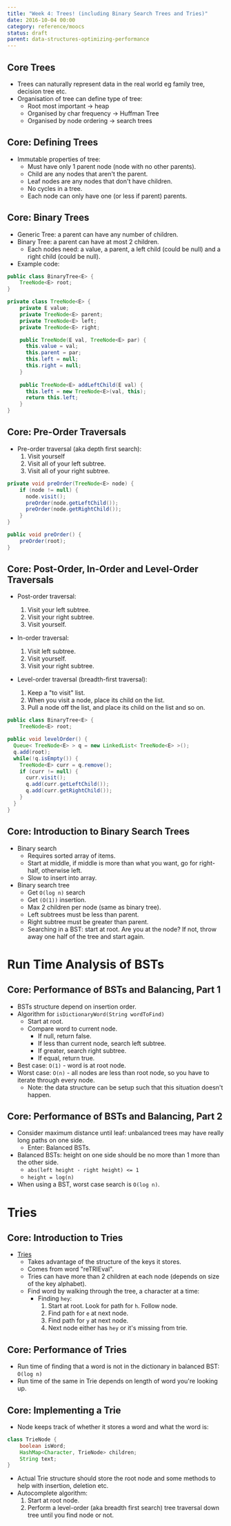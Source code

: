 ```yaml
---
title: "Week 4: Trees! (including Binary Search Trees and Tries)"
date: 2016-10-04 00:00
category: reference/moocs
status: draft
parent: data-structures-optimizing-performance
---
```


## Core Trees

* Trees can naturally represent data in the real world eg family tree, decision tree etc.
* Organisation of tree can define type of tree:
    * Root most important -> heap
    * Organised by char frequency -> Huffman Tree
    * Organised by node ordering -> search trees

## Core: Defining Trees

* Immutable properties of tree:
    * Must have only 1 parent node (node with no other parents).
    * Child are any nodes that aren't the parent.
    * Leaf nodes are any nodes that don't have children.
    * No cycles in a tree.
    * Each node can only have one (or less if parent) parents.

## Core: Binary Trees

* Generic Tree: a parent can have any number of children.
* Binary Tree: a parent can have at most 2 children.
    * Each nodes need: a value, a parent, a left child (could be null) and a right child (could be null).
* Example code:

```java
public class BinaryTree<E> {
    TreeNode<E> root;
}

private class TreeNode<E> {
    private E value;
    private TreeNode<E> parent;
    private TreeNode<E> left;
    private TreeNode<E> right;

    public TreeNode(E val, TreeNode<E> par) {
      this.value = val;
      this.parent = par;
      this.left = null;
      this.right = null;
    }
    
    public TreeNode<E> addLeftChild(E val) {
      this.left = new TreeNode<E>(val, this);
      return this.left;
    }
}
```

## Core: Pre-Order Traversals

* Pre-order traversal (aka depth first search):
    1. Visit yourself
    2. Visit all of your left subtree.
    3. Visit all of your right subtree.

```java
private void preOrder(TreeNode<E> node) {
    if (node != null) {
      node.visit();
      preOrder(node.getLeftChild());
      preOrder(node.getRightChild());
    }
}

public void preOrder() {
    preOrder(root);
}
```

## Core: Post-Order, In-Order and Level-Order Traversals

* Post-order traversal:
    1. Visit your left subtree.
    2. Visit your right subtree.
    3. Visit yourself.

* In-order traversal:
    1. Visit left subtree.
    2. Visit yourself.
    3. Visit your right subtree.

* Level-order traversal (breadth-first traversal):
    1. Keep a "to visit" list.
    2. When you visit a node, place its child on the list.
    3. Pull a node off the list, and place its child on the list and so on.

```java
public class BinaryTree<E> {
    TreeNode<E> root;

public void levelOrder() {
  Queue< TreeNode<E> > q = new LinkedList< TreeNode<E> >();
  q.add(root);
  while(!q.isEmpty()) {
    TreeNode<E> curr = q.remove();
    if (curr != null) {
      curr.visit();
      q.add(curr.getLeftChild());
      q.add(curr.getRightChild());
    }
  }
}
```

## Core: Introduction to Binary Search Trees

* Binary search
    * Requires sorted array of items.
    * Start at middle, if middle is more than what you want, go for right-half, otherwise left.
    * Slow to insert into array.
* Binary search tree
    * Get ``O(log n)`` search
    * Get ``(O(1))`` insertion.
    * Max 2 children per node (same as binary tree).
    * Left subtrees must be less than parent.
    * Right subtree must be greater than parent.
    * Searching in a BST: start at root. Are you at the node? If not, throw away one half of the tree and start again.

# Run Time Analysis of BSTs

## Core: Performance of BSTs and Balancing, Part 1

* BSTs structure depend on insertion order.
* Algorithm for ``isDictionaryWord(String wordToFind)``
    * Start at root.
    * Compare word to current node.
        * If null, return false.
        * If less than current node, search left subtree.
        * If greater, search right subtree.
        * If equal, return true.
* Best case: ``O(1)`` - word is at root node.
* Worst case: ``O(n)`` - all nodes are less than root node, so you have to iterate through every node.
    * Note: the data structure can be setup such that this situation doesn't happen.

## Core: Performance of BSTs and Balancing, Part 2

* Consider maximum distance until leaf: unbalanced trees may have really long paths on one side.
    * Enter: Balanced BSTs.
* Balanced BSTs: height on one side should be no more than 1 more than the other side.
    * ``abs(left height - right height) <= 1``
    * ``height = log(n)``
* When using a BST, worst case search is ``O(log n)``.

# Tries

## Core: Introduction to Tries

* [Tries](../../../../permanent/tries.md)
    * Takes advantage of the structure of the keys it stores.
    * Comes from word "reTRIEval".
    * Tries can have more than 2 children at each node (depends on size of the key alphabet).
    * Find word by walking through the tree, a character at a time:
      * Finding ``hey``:
        1. Start at root. Look for path for ``h``. Follow node.
        2. Find path for ``e`` at next node.
        3. Find path for ``y`` at next node.
        4. Next node either has ``hey`` or it's missing from trie.

## Core: Performance of Tries

* Run time of finding that a word is not in the dictionary in balanced BST: ``O(log n)``
* Run time of the same in Trie depends on length of word you're looking up.

## Core: Implementing a Trie

* Node keeps track of whether it stores a word and what the word is:

```java
class TrieNode {
    boolean isWord;
    HashMap<Character, TrieNode> children;
    String text;
}
```

* Actual Trie structure should store the root node and some methods to help with insertion, deletion etc.
* Autocomplete algorithm:
    1. Start at root node.
    2. Perform a level-order (aka breadth first search) tree traversal down tree until you find node or not.

